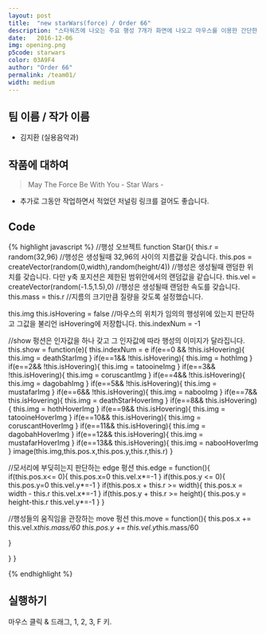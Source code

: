 ```yaml
---
layout: post
title:  "new starWars(force) / Order 66"
description: "스타워즈에 나오는 주요 행성 7개가 화면에 나오고 마우스를 이용한 간단한 인터렉티브 요소들이 있습니다. 작품명은 프로그래밍의 함수에서 영감을 얻어 작명하였고 팀명은 모든 제다이를 숙청하라는 작전명 'Order 66' 에서 따왔습니다. *주의 : 데스스타"
date:   2016-12-06
img: opening.png
p5code: starwars
color: 03A9F4
author: "Order 66"
permalink: /team01/
width: medium
---
```

## 팀 이름 / 작가 이름
- 김지환 (실용음악과)



## 작품에 대하여

<blockquote>
May The Force Be With You
- Star Wars -
</blockquote>

- 추가로 그동안 작업하면서 적었던 저널링 링크를 걸어도 좋습니다.

## Code
{% highlight javascript %}
//행성 오브젝트
function Star(){
this.r = random(32,96) //행성은 생성될때 32,96의 사이의 지름값을 갖습니다.
this.pos = createVector(random(0,width),random(height/4)) //행성은 생성될때 랜덤한 위치를 갖습니다. 다만 y축 포지션은 제한된 범위안에서의 랜덤값을 같습니다.
this.vel = createVector(random(-1.5,1.5),0) //행성은 생성될때 랜덤한 속도를 갖습니다.
this.mass = this.r //지름의 크기만큼 질량을 갖도록 설정했습니다.

this.img
this.isHovering = false //마우스의 위치가 임의의 행성위에 있는지 판단하고 그값을 불리언 isHovering에 저장합니다.
this.indexNum = -1

//show 펑션은 인자값을 하나 갖고 그 인자값에 따라 행성의 이미지가 달라집니다.
this.show = function(e){
this.indexNum = e
if(e==0 && !this.isHovering){
this.img = deathStarImg
}
if(e==1&& !this.isHovering){
this.img = hothImg
}
if(e==2&& !this.isHovering){
this.img = tatooineImg
}
if(e==3&& !this.isHovering){
this.img = coruscantImg
}
if(e==4&& !this.isHovering){
this.img = dagobahImg
}
if(e==5&& !this.isHovering){
this.img = mustafarImg
}
if(e==6&& !this.isHovering){
this.img = nabooImg
}
if(e==7&& this.isHovering){
this.img = deathStarHoverImg
}
if(e==8&& this.isHovering){
this.img = hothHoverImg
}
if(e==9&& this.isHovering){
this.img = tatooineHoverImg
}
if(e==10&& this.isHovering){
this.img = coruscantHoverImg
}
if(e==11&& this.isHovering){
this.img = dagobahHoverImg
}
if(e==12&& this.isHovering){
this.img = mustafarHoverImg
}
if(e==13&& this.isHovering){
this.img = nabooHoverImg
}
image(this.img,this.pos.x,this.pos.y,this.r,this.r)
}

//모서리에 부딪히는지 판단하는 edge 펑션
this.edge = function(){
if(this.pos.x<= 0){
this.pos.x=0
this.vel.x*=-1
}
if(this.pos.y <= 0){
this.pos.y=0
this.vel.y*=-1
}
if(this.pos.x + this.r >= width){
this.pos.x = width - this.r
this.vel.x*=-1
}
if(this.pos.y + this.r >= height){
this.pos.y = height-this.r
this.vel.y*=-1
}
}

//행성들의 움직임을 관장하는 move 펑션
this.move = function(){
this.pos.x += this.vel.x*this.mass/60
this.pos.y += this.vel.y*this.mass/60

}


}
}



{% endhighlight %}



## 실행하기
마우스 클릭 & 드래그, 1, 2, 3, F 키.
